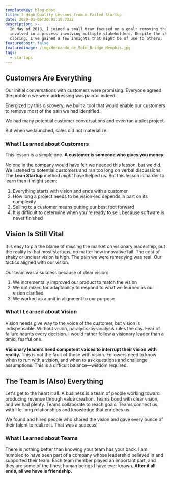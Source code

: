 ```yaml
---
templateKey: blog-post
title: 3 High-Quality Lessons from a Failed Startup
date: 2020-01-06T20:01:19.723Z
description: >-
  In May of 2018, I joined a small team focused on a goal: removing the pain
  involved in a process involving multiple stakeholders. Despite the startup's
  closing, I've gained a few insights that might be of use to others.
featuredpost: false
featuredimage: /img/Hernando_de_Soto_Bridge_Memphis.jpg
tags:
  - startups
---
```

## Customers Are Everything

 Our initial conversations with customers were promising.  Everyone agreed the problem we were addressing was painful indeed. 

Energized by this discovery, we built a tool that would enable our customers to remove most of the pain we had identified.

We had many potential customer conversations and even ran a pilot project. 

But when we launched, sales did not materialize.

### What I Learned about Customers

This lesson is a simple one. **A customer is someone who gives you money.** 

No one in the company would have felt we needed this lesson, but we did. We listened to potential customers and ran too long on verbal discussions. The **Lean Startup** method *might* have helped us. But this lesson is harder to learn than it might seem:

1. Everything starts with vision and ends with a customer
2. How long a project needs to be vision-led depends in part on its complexity
3. Selling to a customer means putting our best foot forward
4. It is difficult to determine when you're ready to sell, because software is never finished

## Vision Is Still Vital

It is easy to pin the blame of missing the market on visionary leadership, but the reality is that most startups, no matter how innovative fail. The cost of shaky or unclear vision is high. The pain we were remedying was real. Our tactics aligned with our vision.

Our team was a success because of clear vision:

1. We incrementally improved our product to match the vision
2. We optimized for adaptability to respond to what we learned as our vision clarified
3. We worked as a unit in alignment to our purpose

### What I Learned about Vision

Vision needs give way to the voice of the customer, but vision is indispensable. Without vision, paralysis-by-analysis rules the day. Fear of failure haunts every decision. I would rather follow a visionary leader than a timid, fearful one.

**Visionary leaders need competent voices to interrupt their vision with reality.** This is not the fault of those with vision. Followers need to know when to run with a vision, and when to ask questions and challenge assumptions. This is a difficult balance—wisdom required.

## The Team Is (Also) Everything

Let's get to the heart it all. A business is a team of people working toward producing revenue through value creation. Teams bond with clear vision, and we had plenty. Teams collaborate to reach goals. Teams connect us with life-long relationships and knowledge that enriches us. 

We found and hired people who shared the vision and gave every ounce of their talent to realize it. That was a success!

### What I Learned about Teams

There is nothing better than knowing your team has your back. I am humbled to have been part of a company whose leadership believed in and supported their team. Each team member played an important part, and they are some of the finest human beings I have ever known. **After it all ends, all we have is friendship.**
